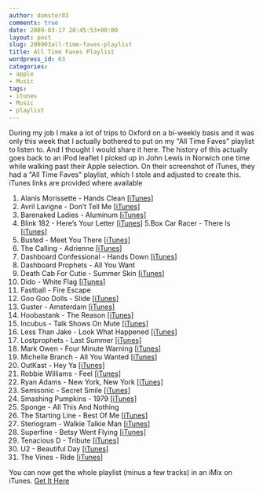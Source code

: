 ```yaml
---
author: domster83
comments: true
date: 2009-03-17 20:45:53+00:00
layout: post
slug: 200903all-time-faves-playlist
title: All Time Faves Playlist
wordpress_id: 63
categories:
- apple
- Music
tags:
- itunes
- Music
- playlist
---
```


During my job I make a lot of trips to Oxford on a bi-weekly basis and it was only this week that I actually bothered to put on my "All Time Faves" playlist to listen to. And I thought I would share it here.
The history of this actually goes back to an iPod leaflet I picked up in John Lewis in Norwich one time while walking past their Apple selection. On their screenshot of iTunes, they had a "All Time Faves" playlist, which I stole and adjusted to create this.
iTunes links are provided where available

1. Alanis Morissette - Hands Clean [[iTunes]](http://itunes.apple.com/WebObjects/MZStore.woa/wa/viewAlbum?i=45435007&id=45434999&s=143444)
2. Avril Lavigne - Don’t Tell Me [[iTunes]](http://itunes.apple.com/WebObjects/MZStore.woa/wa/viewAlbum?i=281058654&id=281058642&s=143444)
3. Barenaked Ladies - Aluminum [[iTunes]](http://itunes.apple.com/WebObjects/MZStore.woa/wa/viewAlbum?i=3063725&id=3064016&s=143444)
4. Blink 182 - Here’s Your Letter [[iTunes]](http://itunes.apple.com/WebObjects/MZStore.woa/wa/viewAlbum?i=14190130&id=14190125&s=143444)
5.Box Car Racer - There Is [[iTunes]](http://itunes.apple.com/WebObjects/MZStore.woa/wa/viewAlbum?i=14924667&id=14924629&s=143444)
6. Busted - Meet You There [[iTunes]](http://itunes.apple.com/WebObjects/MZStore.woa/wa/viewAlbum?i=14190571&id=14190527&s=143444)
7. The Calling - Adrienne [[iTunes]](http://itunes.apple.com/WebObjects/MZStore.woa/wa/viewAlbum?i=271870175&id=271870087&s=143444)
8. Dashboard Confessional - Hands Down [[iTunes]](http://itunes.apple.com/WebObjects/MZStore.woa/wa/viewAlbum?i=13125588&id=13125496&s=143444)
9. Dashboard Prophets - All You Want
10. Death Cab For Cutie - Summer Skin [[iTunes]](http://itunes.apple.com/WebObjects/MZStore.woa/wa/viewAlbum?i=79018929&id=79018972&s=143444)
11. Dido - White Flag [[iTunes]](http://itunes.apple.com/WebObjects/MZStore.woa/wa/viewAlbum?i=260541480&id=260541465&s=143444)
12. Fastball - Fire Escape
13. Goo Goo Dolls - Slide [[iTunes]](http://itunes.apple.com/WebObjects/MZStore.woa/wa/viewAlbum?i=175276&id=175302&s=143444)
14. Guster - Amsterdam [[iTunes]](http://itunes.apple.com/WebObjects/MZStore.woa/wa/viewAlbum?i=1586598&id=1586602&s=143444)
15. Hoobastank - The Reason [[iTunes]](http://itunes.apple.com/WebObjects/MZStore.woa/wa/viewAlbum?i=41773064&id=41773062&s=143444)
16. Incubus - Talk Shows On Mute [[iTunes]](http://itunes.apple.com/WebObjects/MZStore.woa/wa/viewAlbum?i=204113227&id=204113115&s=143444)
17. Less Than Jake - Look What Happened [[iTunes]](http://itunes.apple.com/WebObjects/MZStore.woa/wa/viewAlbum?i=209855819&id=209855746&s=143444)
18. Lostprophets - Last Summer [[iTunes]](http://itunes.apple.com/WebObjects/MZStore.woa/wa/viewAlbum?i=206816788&id=206816693&s=143444)
19. Mark Owen - Four Minute Warning [[iTunes]](http://itunes.apple.com/WebObjects/MZStore.woa/wa/viewAlbum?i=15066546&id=15066544&s=143444)
20. Michelle Branch - All You Wanted [[iTunes]](http://itunes.apple.com/WebObjects/MZStore.woa/wa/viewAlbum?i=1093083&id=1093087&s=143444)
21. OutKast - Hey Ya [[iTunes]](http://itunes.apple.com/WebObjects/MZStore.woa/wa/viewAlbum?i=281430764&id=281430653&s=143444)
22. Robbie Williams - Feel [[iTunes]](http://itunes.apple.com/WebObjects/MZStore.woa/wa/viewAlbum?i=15784346&id=15784516&s=143444)
23. Ryan Adams - New York, New York [[iTunes]](http://itunes.apple.com/WebObjects/MZStore.woa/wa/viewAlbum?i=14183865&id=14183854&s=143444)
24. Semisonic - Secret Smile [[iTunes]](http://itunes.apple.com/WebObjects/MZStore.woa/wa/viewAlbum?i=14183865&id=14183854&s=143444)
25. Smashing Pumpkins - 1979 [[iTunes]](http://itunes.apple.com/WebObjects/MZStore.woa/wa/viewAlbum?i=55265111&id=55265153&s=143444)
26. Sponge - All This And Nothing
27. The Starting Line - Best Of Me [[iTunes]](http://itunes.apple.com/WebObjects/MZStore.woa/wa/viewAlbum?i=14788151&id=14788137&s=143444)
28. Steriogram - Walkie Talkie Man [[iTunes]](http://itunes.apple.com/WebObjects/MZStore.woa/wa/viewAlbum?i=24317084&id=24317106&s=143444)
29. Superfine - Betsy Went Flying [[iTunes]](http://itunes.apple.com/WebObjects/MZStore.woa/wa/viewAlbum?i=4465022&id=4465039&s=143444)
30. Tenacious D - Tribute [[iTunes]](http://itunes.apple.com/WebObjects/MZStore.woa/wa/viewAlbum?i=202856156&id=202855977&s=143444)
31. U2 - Beautiful Day [[iTunes]](http://itunes.apple.com/WebObjects/MZStore.woa/wa/viewAlbum?i=14888278&id=14888276&s=143444)
32. The Vines - Ride [[iTunes]](http://itunes.apple.com/WebObjects/MZStore.woa/wa/viewAlbum?i=16394452&id=16394598&s=143444)





You can now get the whole playlist (minus a few tracks) in an iMix on iTunes. [Get It Here](http://itunes.apple.com/WebObjects/MZStore.woa/wa/viewIMix?id=308901600)
